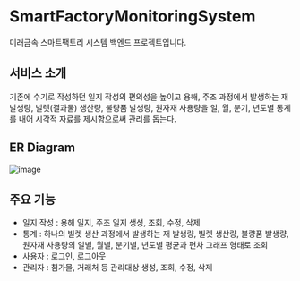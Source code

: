 # SmartFactoryMonitoringSystem
미래금속 스마트팩토리 시스템 백엔드 프로젝트입니다.

## 서비스 소개
기존에 수기로 작성하던 일지 작성의 편의성을 높이고 용해, 주조 과정에서 발생하는 재 발생량, 빌렛(결과물) 생산량, 불량품 발생량, 원자재 사용량을 일, 월, 분기, 년도별 통계를 내어 시각적 자료를 제시함으로써 관리를 돕는다.

## ER Diagram
![image](https://user-images.githubusercontent.com/68465716/196512643-be05eb17-f2c1-429a-9720-3bbfafc48ef0.png)

## 주요 기능
- 일지 작성 : 용해 일지, 주조 일지 생성, 조회, 수정, 삭제
- 통계 :  하나의 빌렛 생산 과정에서 발생하는 재 발생량, 빌렛 생산량, 불량품 발생량,  원자재 사용량의 일별, 월별, 분기별, 년도별 평균과 편차 그래프 형태로 조회
- 사용자 : 로그인, 로그아웃
- 관리자 : 첨가물, 거래처 등 관리대상 생성, 조회, 수정, 삭제

